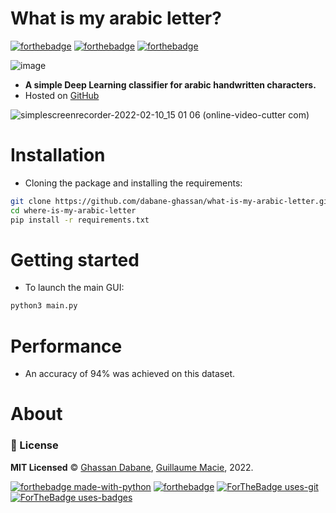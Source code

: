 # What is my arabic letter?

[![forthebadge](https://forthebadge.com/images/badges/it-works-why.svg)](https://forthebadge.com)
[![forthebadge](https://forthebadge.com/images/badges/ctrl-c-ctrl-v.svg)](https://forthebadge.com)
[![forthebadge](https://forthebadge.com/images/badges/powered-by-black-magic.svg)](https://forthebadge.com)


![image](https://user-images.githubusercontent.com/69251989/153422080-db08dac8-ba23-47ce-912b-fc64190e7a8a.png)


- **A simple Deep Learning classifier for arabic handwritten characters.**
- Hosted on [GitHub](https://github.com/dabane-ghassan/what-is-my-arabic-letter)

![simplescreenrecorder-2022-02-10_15 01 06 (online-video-cutter com)](https://user-images.githubusercontent.com/69251989/153423799-d14b0850-915a-4f06-b37d-0555f8fabb2f.gif)


# Installation

- Cloning the package and installing the requirements:

```bash
git clone https://github.com/dabane-ghassan/what-is-my-arabic-letter.git
cd where-is-my-arabic-letter
pip install -r requirements.txt
```

# Getting started

- To launch the main GUI:

```bash
python3 main.py
```

# Performance

- An accuracy of 94% was achieved on this dataset.

# About

### :scroll: License 
**MIT Licensed** © [Ghassan Dabane](https://github.com/dabane-ghassan), [Guillaume Macie](https://github.com/GuiguiPolytech), 2022.

[![forthebadge made-with-python](http://ForTheBadge.com/images/badges/made-with-python.svg)](https://www.python.org/)
[![forthebadge](https://forthebadge.com/images/badges/made-with-markdown.svg)](https://forthebadge.com)
[![ForTheBadge uses-git](http://ForTheBadge.com/images/badges/uses-git.svg)](https://GitHub.com/)
[![ForTheBadge uses-badges](http://ForTheBadge.com/images/badges/uses-badges.svg)](http://ForTheBadge.com)
